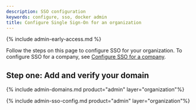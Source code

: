 ```yaml
---
description: SSO configuration
keywords: configure, sso, docker admin
title: Configure Single Sign-On for an organization
---
```


{% include admin-early-access.md %}

Follow the steps on this page to configure SSO for your organization. To configure SSO for a company, see [Configure SSO for a company](/admin/company/settings/sso-configuration.md).

## Step one: Add and verify your domain

{% include admin-domains.md product="admin" layer="organization"%}


{% include admin-sso-config.md product="admin" layer="organization"%}